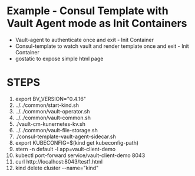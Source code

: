 # Example - Consul Template with Vault Agent mode  as Init Containers

* Vault-agent to authenticate once and exit - Init Container
* Consul-template to watch vault and render template once and exit - Init Container
* gostatic to expose simple html page

# STEPS

1. export BV_VERSION="0.4.16"
1. ../../common/start-kind.sh
1. ../../common/vault-operator.sh
1. ../../common/vault-common.sh
1. ./vault-cm-kunernetes-kv.sh
1. ../../common/vault-file-storage.sh
1. ./consul-template-vault-agent-sidecar.sh
1. export KUBECONFIG=$(kind get kubeconfig-path)
1. stern -n default -l app=vault-client-demo
1. kubectl port-forward service/vault-client-demo 8043
1. curl http://localhost:8043/test1.html
1. kind delete cluster --name="kind"
